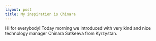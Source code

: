 ```yaml
---
layout: post
title: My inspiration is Chinara
---
```


Hi for everybody! Today morning we introduced with very kind and nice technology manager Chinara Satkeeva from Kyrzystan. 



